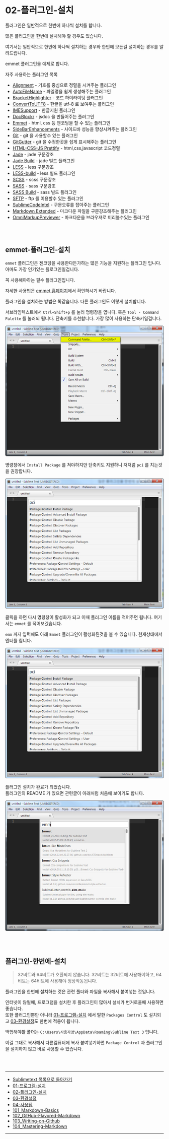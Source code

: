 # 02-플러그인-설치


플러그인은 일반적으로 한번에 하나씩 설치를 합니다.

많은 플러그인을 한번에 설치해야 할 경우도 있습니다.

여기서는 일반적으로 한번에 하나씩 설치하는 경우와 한번에 모든걸 설치하는 경우를 알려드립니다.

emmet 플러그인을 예제로 합니다.


자주 사용하는 플러그인 목록

* [Alignment](https://packagecontrol.io/packages/Alignment) - 기호를 중심으로 정렬을 시켜주는 플러그인
* [AutoFileName](https://packagecontrol.io/packages/AutoFileName) - 파일명을 쉽게 생성해주는 플러그인
* [Bracket​Highlighter](https://packagecontrol.io/packages/BracketHighlighter) - 코드 하이라이팅 플러그인
* [Convert​To​UTF8](https://packagecontrol.io/packages/ConvertToUTF8) - 한글을 utf-8 로 보여주는 플러그인
* [IMESupport](https://packagecontrol.io/packages/IMESupport) - 한글지원 플러그인
* [Doc​Blockr](https://packagecontrol.io/packages/DocBlockr) - jsdoc 을 만들어주는 플러그인
* [Emmet](https://packagecontrol.io/packages/Emmet) - html, css 등 젠코딩을 할 수 있는 플러그인
* [Side​Bar​Enhancements](https://packagecontrol.io/packages/SideBarEnhancements) - 사이드바 성능을 향상시켜주는 플러그인
* [Git](https://packagecontrol.io/packages/Git) - git 을 사용할수 있는 플러그인
* [Git​Gutter](https://packagecontrol.io/packages/GitGutter) - git 을 수정한곳을 쉽게 표시해주는 플러그인
* [HTML-CSS-JS Prettify](https://packagecontrol.io/packages/HTML-CSS-JS%20Prettify) - html,css,javascript 코드정렬
* [Jade](https://packagecontrol.io/packages/Jade) - jade 구문강조
* [Jade Build](https://packagecontrol.io/packages/Jade%20Build) - jade 빌드 플러그인
* [LESS](https://packagecontrol.io/packages/LESS) - less 구문강조
* [LESS-build](https://packagecontrol.io/packages/LESS-build) - less 빌드 플러그인
* [SCSS](https://packagecontrol.io/packages/SCSS) - scss 구문강조
* [SASS](https://packagecontrol.io/packages/Sass) - sass 구문강조
* [SASS Build](https://packagecontrol.io/packages/SASS%20Build) - sass 빌드 플러그인
* [SFTP](https://packagecontrol.io/packages/SFTP) - ftp 를 이용할수 있는 플러그인
* [Sublime​Code​Intel](https://packagecontrol.io/packages/SublimeCodeIntel) - 구문오류를 잡아주는 플러그인
* [Markdown Extended](https://github.com/jonschlinkert/sublime-markdown-extended) - 마크다운 파일을 구문강조해주는 플러그인
* [OmniMarkupPreviewer](https://github.com/timonwong/OmniMarkupPreviewer) - 마크다운을 브라우져로 미리볼수있는 플러그인


<br><br>


## emmet-플러그인-설치

`emmet` 플러그인은 젠코딩을 사용한다든가하는 많은 기능을 지원하는 플러그인 입니다. 아마도 가장 인기있는 플로그인일겁니다.

꼭 사용해야하는 필수 플러그인입니다.

자세한 사용법은 [emmet 홈페이지](http://emmet.io/)에서 확인하시기 바랍니다.

플러그인을 설치하는 방법은 똑같습니다. 다른 플러그인도 이렇게 설치합니다.

서브라임텍스트에서 `Ctrl+Shift+p` 를 눌러 명령창을 엽니다. 혹은 `Tool - Command Palette` 를 눌러되 됩니다.
단축키를 추천합니다. 가장 많이 사용하는 단축키일겁니다.

![Command Palette](../images/demun-028.jpg)

명령창에서 `Install Package` 를 쳐야하지만 단축키도 지원하니 저처럼 `pci` 를 치는것을 권장합니다.

![Install Package](../images/demun-029.jpg)

클릭을 하면 다시 명령창이 활성화가 되고 이때 플러그인 이름을 적어주면 됩니다. 여기서는 `emmet` 를 적어보겠습니다.

`emm` 까지 입력해도 아래 `Emmet` 플러그인이 활성화된것을 볼 수 있습니다. 현재상태에서 엔터를 칩니다.

![Install Package](../images/demun-029.jpg)

플러그인 설치가 완료가 되었습니다.    
플러그인의 README 가 있으면 관련글이 아래처럼 처음에 보이기도 합니다.

![emmet](../images/demun-030.jpg)





<br><br>

## 플러그인-한번에-설치

> 32비트와 64비트가 호환되지 않습니다. 32비트는 32비트에 사용해야하고, 64비트는 64비트에 사용해야 정상작동됩니다.


플러그인을 한번에 설치하는 것은 관련 폴더와 파일을 복사해서 붙여넣는 것입니다.

인터넷이 않될때, 프로그램을 설치한 후 플러그인이 많아서 설치가 번거로울때 사용하면 좋습니다.    
또한 플러그인뿐만 아니라 [01-프로그램-설치](01-프로그램-설치.md) 에서 말한 `Packages Control` 도 설치되고 [03-환경설정](docs/03-환경설정.md)도 한번에 적용이 됩니다.

백업해야할 폴더는 `C:\Users\사용자명\AppData\Roaming\Sublime Text 3` 입니다.

이걸 그대로 복사해서 다른컴퓨터에 복사 붙여넣기하면 `Package Control` 과 플러그인을 설치하지 않고 바로 사용할 수 있습니다.



<br><br>

----

* [Sublimetext 목록으로 돌아가기](../README.md)
* [01-프로그램-설치](01-프로그램-설치.md)
* [02-플러그인-설치](02-플러그인-설치.md)
* [03-환경설정](03-환경설정.md)
* [04-사용팁](04-사용팁.md)
* [101_Markdown-Basics](101_Markdown-Basics.md)
* [102_GitHub-Flavored-Markdown](102_Github-Flavored-Markdown.md)
* [103_Writing-on-Github](103_Writing-on-Github.md)
* [104_Mastering-Markdown](104_Mastering-Markdown.md)

----
